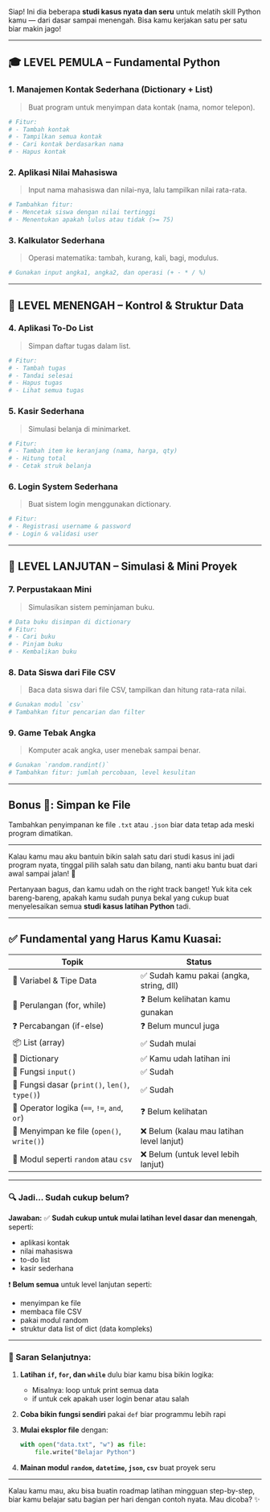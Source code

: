 Siap! Ini dia beberapa **studi kasus nyata dan seru** untuk melatih skill Python kamu — dari dasar sampai menengah. Bisa kamu kerjakan satu per satu biar makin jago!

---

## 🎓 LEVEL PEMULA – Fundamental Python

### 1. **Manajemen Kontak Sederhana (Dictionary + List)**
> Buat program untuk menyimpan data kontak (nama, nomor telepon).
```python
# Fitur:
# - Tambah kontak
# - Tampilkan semua kontak
# - Cari kontak berdasarkan nama
# - Hapus kontak
```

### 2. **Aplikasi Nilai Mahasiswa**
> Input nama mahasiswa dan nilai-nya, lalu tampilkan nilai rata-rata.
```python
# Tambahkan fitur:
# - Mencetak siswa dengan nilai tertinggi
# - Menentukan apakah lulus atau tidak (>= 75)
```

### 3. **Kalkulator Sederhana**
> Operasi matematika: tambah, kurang, kali, bagi, modulus.
```python
# Gunakan input angka1, angka2, dan operasi (+ - * / %)
```

---

## 💪 LEVEL MENENGAH – Kontrol & Struktur Data

### 4. **Aplikasi To-Do List**
> Simpan daftar tugas dalam list.
```python
# Fitur:
# - Tambah tugas
# - Tandai selesai
# - Hapus tugas
# - Lihat semua tugas
```

### 5. **Kasir Sederhana**
> Simulasi belanja di minimarket.
```python
# Fitur:
# - Tambah item ke keranjang (nama, harga, qty)
# - Hitung total
# - Cetak struk belanja
```

### 6. **Login System Sederhana**
> Buat sistem login menggunakan dictionary.
```python
# Fitur:
# - Registrasi username & password
# - Login & validasi user
```

---

## 🚀 LEVEL LANJUTAN – Simulasi & Mini Proyek

### 7. **Perpustakaan Mini**
> Simulasikan sistem peminjaman buku.
```python
# Data buku disimpan di dictionary
# Fitur:
# - Cari buku
# - Pinjam buku
# - Kembalikan buku
```

### 8. **Data Siswa dari File CSV**
> Baca data siswa dari file CSV, tampilkan dan hitung rata-rata nilai.
```python
# Gunakan modul `csv`
# Tambahkan fitur pencarian dan filter
```

### 9. **Game Tebak Angka**
> Komputer acak angka, user menebak sampai benar.
```python
# Gunakan `random.randint()`
# Tambahkan fitur: jumlah percobaan, level kesulitan
```

---

## Bonus 📁: Simpan ke File
Tambahkan penyimpanan ke file `.txt` atau `.json` biar data tetap ada meski program dimatikan.

---

Kalau kamu mau aku bantuin bikin salah satu dari studi kasus ini jadi program nyata, tinggal pilih salah satu dan bilang, nanti aku bantu buat dari awal sampai jalan! 🚀

Pertanyaan bagus, dan kamu udah on the right track banget! Yuk kita cek bareng-bareng, apakah kamu sudah punya bekal yang cukup buat menyelesaikan semua **studi kasus latihan Python** tadi.

---

## ✅ **Fundamental yang Harus Kamu Kuasai:**

| Topik | Status |
|-------|--------|
| 🔢 Variabel & Tipe Data | ✅ Sudah kamu pakai (angka, string, dll) |
| 🔁 Perulangan (for, while) | ❓ Belum kelihatan kamu gunakan |
| ❓ Percabangan (if-else) | ❓ Belum muncul juga |
| 📦 List (array) | ✅ Sudah mulai |
| 📕 Dictionary | ✅ Kamu udah latihan ini |
| 🎯 Fungsi `input()` | ✅ Sudah |
| 🧠 Fungsi dasar (`print()`, `len()`, `type()`) | ✅ Sudah |
| 🧮 Operator logika (`==`, `!=`, `and`, `or`) | ❓ Belum kelihatan |
| 📂 Menyimpan ke file (`open()`, `write()`) | ❌ Belum (kalau mau latihan level lanjut) |
| 🎲 Modul seperti `random` atau `csv` | ❌ Belum (untuk level lebih lanjut) |

---

### 🔍 Jadi… Sudah cukup belum?

**Jawaban:**
✅ **Sudah cukup untuk mulai latihan level dasar dan menengah**, seperti:
- aplikasi kontak
- nilai mahasiswa
- to-do list
- kasir sederhana

❗ **Belum semua** untuk level lanjutan seperti:
- menyimpan ke file
- membaca file CSV
- pakai modul random
- struktur data list of dict (data kompleks)

---

### 🚀 Saran Selanjutnya:

1. **Latihan `if`, `for`, dan `while`** dulu biar kamu bisa bikin logika:
   - Misalnya: loop untuk print semua data
   - if untuk cek apakah user login benar atau salah

2. **Coba bikin fungsi sendiri** pakai `def` biar programmu lebih rapi

3. **Mulai eksplor file** dengan:
   ```python
   with open("data.txt", "w") as file:
       file.write("Belajar Python")
   ```

4. **Mainan modul `random`, `datetime`, `json`, `csv`** buat proyek seru

---

Kalau kamu mau, aku bisa buatin roadmap latihan mingguan step-by-step, biar kamu belajar satu bagian per hari dengan contoh nyata. Mau dicoba? ✨